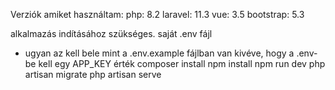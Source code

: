 Verziók amiket használtam:
php: 8.2
laravel: 11.3
vue: 3.5
bootstrap: 5.3


alkalmazás indításához szükséges.
saját .env fájl
  - ugyan az kell bele mint a .env.example fájlban van kivéve, hogy a .env- be kell egy APP_KEY érték
composer install
npm install
npm run dev
php artisan migrate
php artisan serve
